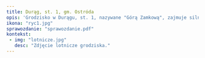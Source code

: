 ```yaml
---
title: Durąg, st. 1, gm. Ostróda
opis: 'Grodzisko w Durągu, st. 1, nazywane "Górą Zamkową", zajmuje silnie wyeksponowany cypel, który od zachodu i północy opływa rzeka Dylewka, a od wschodu rzeka Grabiczek. Ujście Dylewki do Grabiczka jest oddalone od stanowiska o około 450 m w kierunku północnowschodnim. Gród wzniesiono w miejscu, gdzie wysoczyzna przechodzi w wąski, długi cypel ułożony na osi północ-południe.'
ikona: "ryc1.jpg"
sprawozdanie: "sprawozdanie.pdf"
kontekst:
 - img: "lotnicze.jpg"
   desc: "Zdjęcie lotnicze grodziska."
---
```

